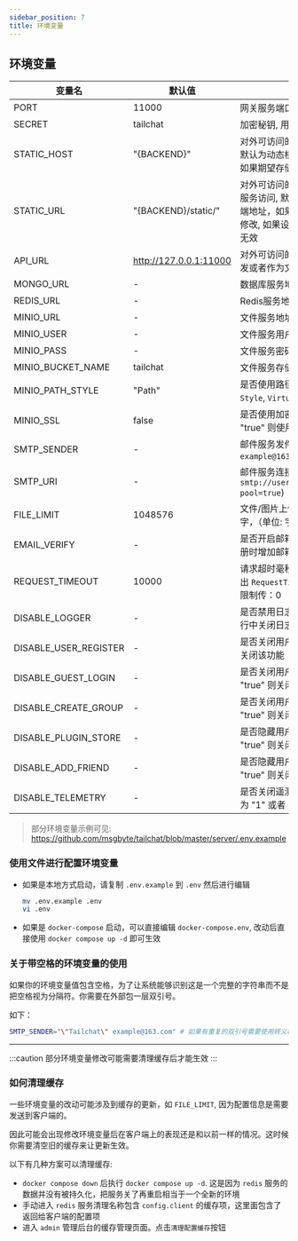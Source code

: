 ```yaml
---
sidebar_position: 7
title: 环境变量
---
```


## 环境变量

| 变量名 | 默认值 | 描述 |
| ----- | ------ | --- |
| PORT | 11000 | 网关服务端口号 |
| SECRET | tailchat | 加密秘钥, 用于JWT |
| STATIC_HOST | "{BACKEND}" | 对外可访问的静态服务主机，用于文件服务访问, 默认为动态根据前端请求推断出的服务端地址，如果期望存储在第三方OSS中需要进行修改 |
| STATIC_URL | "{BACKEND}/static/" | 对外可访问的静态服务完整地址前缀，用于文件服务访问, 默认为动态根据前端请求推断出的服务端地址，如果期望存储在第三方OSS中需要进行修改, 如果设置了本变量则上面的 `STATIC_HOST` 值无效 |
| API_URL | http://127.0.0.1:11000 | 对外可访问的url地址，用于开放平台的issuer签发或者作为文件服务的fallback |
| MONGO_URL | - | 数据库服务地址 |
| REDIS_URL | - | Redis服务地址 |
| MINIO_URL | - | 文件服务地址(minio) |
| MINIO_USER | - | 文件服务用户名 |
| MINIO_PASS | - | 文件服务密码 |
| MINIO_BUCKET_NAME | tailchat | 文件服务存储桶名 |
| MINIO_PATH_STYLE | "Path" | 是否使用路径形式的s3通信格式, `Path` 为 `Path Style`, `VirtualHosted` 为 `Virtual hosted style` |
| MINIO_SSL | false | 是否使用加密连接文件存储服务, 如果为 "1" 或者 "true" 则使用SSL协议 |
| SMTP_SENDER | - | 邮件服务发件人(示例: `"Tailchat" example@163.com`) |
| SMTP_URI | - | 邮件服务连接地址(示例: `smtp://username:password@smtp.example.com/?pool=true`) |
| FILE_LIMIT | 1048576 | 文件/图片上传的大小限制，默认为1m，请输入数字，（单位: 字节） |
| EMAIL_VERIFY | - | 是否开启邮箱校验, 如果为 "1" 或者 "true" 则在注册时增加邮箱校验控制 |
| REQUEST_TIMEOUT | 10000 | 请求超时毫秒数，请求超过该时间没有完成会抛出 `RequestTimeout` 错误。 如果需要禁用请求超时限制传：0 |
| DISABLE_LOGGER | - | 是否禁用日志输出, 如果为 "1" 或者 "true" 则在运行中关闭日志 |
| DISABLE_USER_REGISTER | - | 是否关闭用户注册功能, 如果为 "1" 或者 "true" 则关闭该功能 |
| DISABLE_GUEST_LOGIN | - | 是否关闭用户游客登录功能, 如果为 "1" 或者 "true" 则关闭该功能 |
| DISABLE_CREATE_GROUP | - | 是否关闭用户创建群组功能, 如果为 "1" 或者 "true" 则关闭该功能 |
| DISABLE_PLUGIN_STORE | - | 是否隐藏用户插件中心功能, 如果为 "1" 或者 "true" 则关闭该功能 |
| DISABLE_ADD_FRIEND | - | 是否隐藏用户添加好友功能, 如果为 "1" 或者 "true" 则关闭该功能 |
| DISABLE_TELEMETRY | - | 是否关闭遥测报告功能, 遥测是完全匿名的，如果为 "1" 或者 "true" 则关闭该功能 |

> 部分环境变量示例可见: https://github.com/msgbyte/tailchat/blob/master/server/.env.example

### 使用文件进行配置环境变量

- 如果是本地方式启动，请复制 `.env.example` 到 `.env` 然后进行编辑
  ```bash
  mv .env.example .env
  vi .env
  ```

- 如果是 `docker-compose` 启动，可以直接编辑 `docker-compose.env`, 改动后直接使用 `docker compose up -d` 即可生效


### 关于带空格的环境变量的使用

如果你的环境变量值包含空格，为了让系统能够识别这是一个完整的字符串而不是把空格视为分隔符。你需要在外部包一层双引号。

如下：

```bash
SMTP_SENDER="\"Tailchat\" example@163.com" # 如果有重复的双引号需要使用转义符对其进行转义
```

-----------

:::caution
部分环境变量修改可能需要清理缓存后才能生效
:::

### 如何清理缓存

一些环境变量的改动可能涉及到缓存的更新，如 `FILE_LIMIT`, 因为配置信息是需要发送到客户端的。

因此可能会出现修改环境变量后在客户端上的表现还是和以前一样的情况。这时候你需要清空旧的缓存来让更新生效。

以下有几种方案可以清理缓存:

- `docker compose down` 后执行 `docker compose up -d`. 这是因为 `redis` 服务的数据并没有被持久化，把服务关了再重启相当于一个全新的环境
- 手动进入 `redis` 服务清理名称包含 `config.client` 的缓存项，这里面包含了返回给客户端的配置项
- 进入 `admin` 管理后台的缓存管理页面。点击`清理配置缓存`按钮
